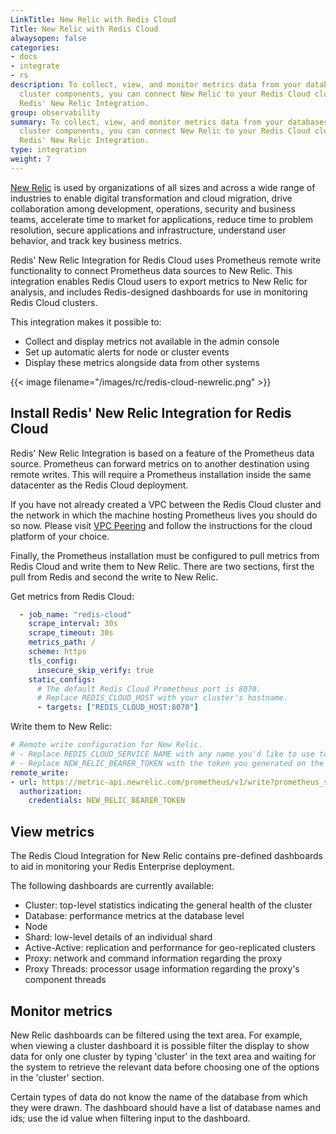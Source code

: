 ```yaml
---
LinkTitle: New Relic with Redis Cloud
Title: New Relic with Redis Cloud
alwaysopen: false
categories:
- docs
- integrate
- rs
description: To collect, view, and monitor metrics data from your databases and other
  cluster components, you can connect New Relic to your Redis Cloud cluster using
  Redis' New Relic Integration.
group: observability
summary: To collect, view, and monitor metrics data from your databases and other
  cluster components, you can connect New Relic to your Redis Cloud cluster using
  Redis' New Relic Integration.
type: integration
weight: 7
---
```



[New Relic](https://newrelic.com/?customer-bypass=true) is used by organizations of all sizes and across a wide range of industries to 
enable digital transformation and cloud migration, drive collaboration among development, operations, security and 
business teams, accelerate time to market for applications, reduce time to problem resolution, secure applications and 
infrastructure, understand user behavior, and track key business metrics.

Redis' New Relic Integration for Redis Cloud uses Prometheus remote write functionality to connect Prometheus data 
sources to New Relic. This integration enables Redis Cloud users to export metrics to New Relic for analysis, 
and includes Redis-designed dashboards for use in monitoring Redis Cloud clusters.

This integration makes it possible to:
- Collect and display metrics not available in the admin console
- Set up automatic alerts for node or cluster events
- Display these metrics alongside data from other systems

{{< image filename="/images/rc/redis-cloud-newrelic.png" >}}
## Install Redis' New Relic Integration for Redis Cloud

Redis' New Relic Integration is based on a feature of the Prometheus data source. Prometheus can forward metrics on to 
another destination using remote writes. This will require a Prometheus installation inside the same datacenter as the 
Redis Cloud deployment.

If you have not already created a VPC between the Redis Cloud cluster and the network in which the machine hosting 
Prometheus lives you should do so now. Please visit [VPC Peering](https://redis.io/docs/latest/operate/rc/security/vpc-peering/) 
and follow the instructions for the cloud platform of your choice.

Finally, the Prometheus installation must be configured to pull metrics from Redis Cloud and write them to New Relic. There 
are two sections, first the pull from Redis and second the write to New Relic.

Get metrics from Redis Cloud:

```yaml
  - job_name: "redis-cloud"
    scrape_interval: 30s
    scrape_timeout: 30s
    metrics_path: /
    scheme: https
    tls_config:
      insecure_skip_verify: true
    static_configs:
      # The default Redis Cloud Prometheus port is 8070. 
      # Replace REDIS_CLOUD_HOST with your cluster's hostname.
      - targets: ["REDIS_CLOUD_HOST:8070"]
```

Write them to New Relic:

```yaml
# Remote write configuration for New Relic.
# - Replace REDIS_CLOUD_SERVICE NAME with any name you'd like to use to refer to this data source.
# - Replace NEW_RELIC_BEARER_TOKEN with the token you generated on the New Relic Administration -> API Keys page.
remote_write:
- url: https://metric-api.newrelic.com/prometheus/v1/write?prometheus_server=REDIS_CLOUD_SERVICE_NAME
  authorization:
    credentials: NEW_RELIC_BEARER_TOKEN
```

## View metrics

The Redis Cloud Integration for New Relic contains pre-defined dashboards to aid in monitoring your Redis Enterprise deployment.

The following dashboards are currently available:

- Cluster: top-level statistics indicating the general health of the cluster
- Database: performance metrics at the database level
- Node
- Shard: low-level details of an individual shard
- Active-Active: replication and performance for geo-replicated clusters
- Proxy: network and command information regarding the proxy
- Proxy Threads: processor usage information regarding the proxy's component threads 

## Monitor metrics

New Relic dashboards can be filtered using the text area. For example, when viewing a cluster dashboard it is possible 
filter the display to show data for only one cluster by typing 'cluster' in the text area and waiting for the system to
retrieve the relevant data before choosing one of the options in the 'cluster' section.

Certain types of data do not know the name of the database from which they were drawn. The dashboard should have a list 
of database names and ids; use the id value when filtering input to the dashboard. 




